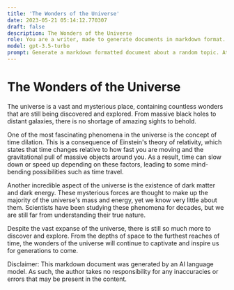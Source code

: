 ```yaml
---
title: 'The Wonders of the Universe'
date: 2023-05-21 05:14:12.770307
draft: false
description: The Wonders of the Universe
role: You are a writer, made to generate documents in markdown format. It is very important that all of the documents you generate are in valid markdown format.
model: gpt-3.5-turbo
prompt: Generate a markdown formatted document about a random topic. At the bottom, include a disclaimer explaining that the document was generated by you. The first line of the document should be the title. Make sure that the entire document is in proper markdown format, using a mix of various tags to make the document visually appealing.
---
```


# The Wonders of the Universe

The universe is a vast and mysterious place, containing countless wonders that are still being discovered and explored. From massive black holes to distant galaxies, there is no shortage of amazing sights to behold. 

One of the most fascinating phenomena in the universe is the concept of time dilation. This is a consequence of Einstein's theory of relativity, which states that time changes relative to how fast you are moving and the gravitational pull of massive objects around you. As a result, time can slow down or speed up depending on these factors, leading to some mind-bending possibilities such as time travel.

Another incredible aspect of the universe is the existence of dark matter and dark energy. These mysterious forces are thought to make up the majority of the universe's mass and energy, yet we know very little about them. Scientists have been studying these phenomena for decades, but we are still far from understanding their true nature.

Despite the vast expanse of the universe, there is still so much more to discover and explore. From the depths of space to the furthest reaches of time, the wonders of the universe will continue to captivate and inspire us for generations to come.

Disclaimer: This markdown document was generated by an AI language model. As such, the author takes no responsibility for any inaccuracies or errors that may be present in the content.